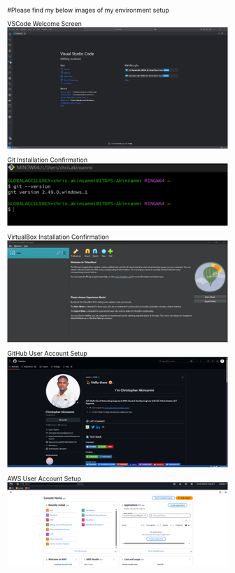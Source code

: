 #Please find my below images of my environment setup

VSCode Welcome Screen                                                      
![VS Code Welcome Screen ](https://github.com/Swapdevs/tech-environment-setup/blob/main/screenshots/VS%20Code%20Welcome%20Screen.jpg) 

Git Installation Confirmation
![Git Installation Confirmation](https://github.com/Swapdevs/tech-environment-setup/blob/main/screenshots/Git%20Installation%20Confirmation.jpg)   

VirtualBox Installation Confirmation
![VirtualBox Installation Confirmation](https://github.com/Swapdevs/tech-environment-setup/blob/main/screenshots/VirtualBox%20Installation%20Confirmation.jpg)  

GitHub User Account Setup
![GitHub User Account Setup](https://github.com/Swapdevs/tech-environment-setup/blob/main/screenshots/GitHub%20User%20Account%20Setup.jpg)      

AWS User Account Setup
![AWS User Account Setup](https://github.com/Swapdevs/tech-environment-setup/blob/main/screenshots/AWS%20Management%20Console.jpg)                                                                                                                                                                                   
